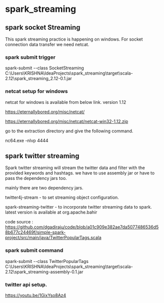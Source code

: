 # spark_streaming

## spark socket Streaming
This spark streaming practice is happening on windows. For socket connection data transfer we need netcat.

### spark submit trigger

spark-submit --class SocketStreaming C:\Users\KRISHNA\IdeaProjects\spark_streaming\target\scala-2.12\spark_streaming_2.12-0.1.jar

### netcat setup for windows
netcat for windows is available from below link. version 1.12

https://eternallybored.org/misc/netcat/

https://eternallybored.org/misc/netcat/netcat-win32-1.12.zip

go to the extraction directory and give the following command.

nc64.exe -nlvp 4444


## spark twitter streaming

Spark twitter streaming will stream the twitter data and filter with the provided keywords and hashtags. we have to use assembly jar or have to pass the dependency jars too.

mainly there are two dependency jars.

twitter4j-stream -  to set streaming object configuration.

spark-streaming-twitter - to incorporate twitter streaming data to spark. latest version is available at org.apache.bahir

code source : https://github.com/dgadiraju/code/blob/a01c909e382ae7da5077486536d58b677c24469f/simple-spark-project/src/main/java/TwitterPopularTags.scala

### spark submit command

spark-submit --class TwitterPopularTags C:\Users\KRISHNA\IdeaProjects\spark_streaming\target\scala-2.12\spark_streaming-assembly-0.1.jar <consumerKey> <consumerSecret> <accessToken> <accessTokenSecret> <filterkeyword>
  
 
###  twitter api setup. 

https://youtu.be/1GixYso8Az4

